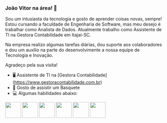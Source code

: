 ### João Vitor na área! 👋

Sou um intusiasta da tecnologia e gosto de aprender coisas novas, sempre! Estou cursando a faculdade de Engenharia de Software, mas meu desejo é trabalhar como Analista de Dados. Atualmente trabalho como Assistente de TI na Gestora Contabilidade em Itajaí-SC.

Na empresa realizo algumas tarefas diárias, dou suporte aos colaboradores e dou um auxílio na parte do desenvolvimente a nossa equipe de Tecnologia e Inovação.

Agradeço pela sua visita!

 - 🖥️ Assistente de TI na [Gestora Contabilidade] (https://www.gestoracontabilidade.com.br)
 - 🏀 Gosto de assistir um Basquete
 - 💻 Algumas habilidades abaixo:

<div style = "display: inline">
  <img widht='50' height ='50' src=https://www.flaticon.com/br/icone-gratis/pitao_3098090?term=python&page=1&position=54&origin=search&related_id=3098090/>
  <img widht='50' height ='50' src=https://www.flaticon.com/br/icone-gratis/base-de-dados_4248443?term=sql&page=1&position=6&origin=search&related_id=4248443/>
  <img widht='50' height ='50' src=https://www.flaticon.com/br/icone-gratis/html-5_174854?term=html&page=1&position=1&origin=search&related_id=174854/>
  <img widht='50' height ='50' src=https://www.flaticon.com/br/icone-gratis/css-3_732190?term=css&page=1&position=1&origin=search&related_id=732190/>
  <img widht='50' height ='50' src=https://www.flaticon.com/br/icone-gratis/c-_6132222?term=c&page=1&position=1&origin=search&related_id=6132222/>
  <img widht='50' height ='50' src=https://1000logos.net/wp-content/uploads/2022/08/Microsoft-Power-BI-Logo.png/>
